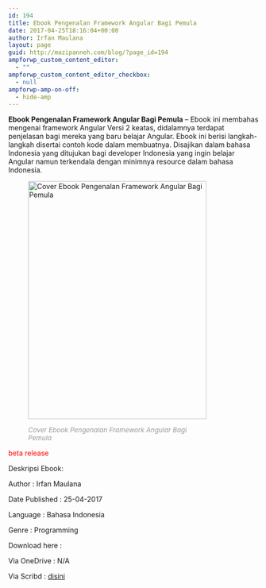 ```yaml
---
id: 194
title: Ebook Pengenalan Framework Angular Bagi Pemula
date: 2017-04-25T18:16:04+00:00
author: Irfan Maulana
layout: page
guid: http://mazipanneh.com/blog/?page_id=194
ampforwp_custom_content_editor:
  - ""
ampforwp_custom_content_editor_checkbox:
  - null
ampforwp-amp-on-off:
  - hide-amp
---
```

**Ebook Pengenalan Framework Angular Bagi Pemula** &#8211; Ebook ini membahas mengenai framework Angular Versi 2 keatas, didalamnya terdapat penjelasan bagi mereka yang baru belajar Angular. Ebook ini berisi langkah-langkah disertai contoh kode dalam membuatnya. Disajikan dalam bahasa Indonesia yang ditujukan bagi developer Indonesia yang ingin belajar Angular namun terkendala dengan minimnya resource dalam bahasa Indonesia. <figure id="attachment_72" style="width: 359px" class="wp-caption aligncenter">

[<img class="wp-image-72 size-full" title="Cover Ebook Pengenalan Framework Angular Bagi Pemula" src="https://mazipan.github.io/wp-contents/images/ebook-pengenalan-framework-angular-2-bagi-pemula-mazipanneh.com.PNG" alt="Cover Ebook Pengenalan Framework Angular Bagi Pemula" width="359" height="479" />](https://mazipanneh.com/blog/download-ebook-programming/)<figcaption class="wp-caption-text"><span style="font-size: 10pt; color: #999999;"><em>Cover Ebook Pengenalan Framework Angular Bagi Pemula</em></span></figcaption></figure> 

<span style="color: #ff0000;">beta release</span>
  
Deskripsi Ebook: 
  
Author : <span class="book_author">Irfan Maulana</span> 
  
Date Published : <span class="book_published">25-04-2017</span> 
  
Language : <span class="book_lang">Bahasa Indonesia</span> 
  
Genre : <span class="book_genre">Programming</span> 

Download here :
  
Via OneDrive : N/A
  
Via Scribd : <a href="https://www.scribd.com/document/346277058/eBook-Pengenalan-Framework-Angular-2-Bagi-Pemula" target="_blank" rel="noopener noreferrer">disini</a>